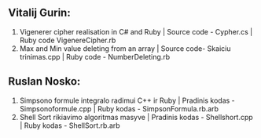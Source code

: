 ## Vitalij Gurin:
1) Vigenerer cipher realisation in C# and Ruby |
Source code - Cypher.cs |
Ruby code VigenereCipher.rb
2) Max and Min value deleting from an array |
Source code- Skaiciu trinimas.cpp |
Ruby code - NumberDeleting.rb


## Ruslan Nosko:
1) Simpsono formule integralo radimui C++ ir Ruby |
Pradinis kodas - Simpsonoformule.cpp |
Ruby kodas - SimpsonFormula.rb.arb
2) Shell Sort rikiavimo algoritmas masyve |
Pradinis kodas - Shellshort.cpp |
Ruby kodas - ShellSort.rb.arb

